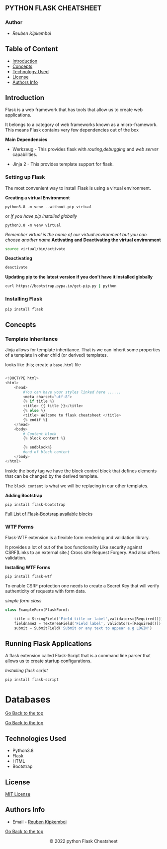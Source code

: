## PYTHON FLASK CHEATSHEET

### Author

- *Reuben Kipkemboi*

## Table of Content

+ [Introduction](#introduction)
+ [Concepts](#concepts)
+ [Technology Used](#technologies-used)
+ [License](#license)
+ [Authors Info](#authors-info)

## Introduction

Flask is a web framework that has tools that allow us to create web applications.

It belongs to a category of web frameworks known as a micro-framework. This means Flask contains very few dependencies out of the box

**Main Dependencies**

- Werkzeug - This provides flask with _routing_,_debugging_ and _web server_ capabilities.

- Jinja 2 - This provides template support for flask.

### Setting up Flask

The most convenient way to install Flask is using a virtual environment.

**Creating a virtual Environment**

```
python3.8 -m venv --without-pip virtual
```
or *If you have pip installed globally*

```
python3.8 -m venv virtual 

```
*Remember virtual is the name of our virtual environment but you can choose another name*
**Activating and Deactivating the virtual environment**

```sh
source virtual/bin/activate
```

**Deactivating**
```sh
deactivate
```

**Updating pip to the latest version if you don't have it installed globally**

```sh
curl https://bootstrap.pypa.io/get-pip.py | python

```

### Installing Flask
```sh
pip install flask
```

## Concepts

### Template Inheritance
Jinja allows for template inheritance. That is we can inherit some properties of a template in other child (or derived) templates.

looks like this;
create a `base.html` file

```py

<!DOCTYPE html>
<html>
    <head>
        #You can have your styles linked here ......
        <meta charset="utf-8">
        {% if title %}
        <title> {{ title }}</title>
        {% else %}
        <title> Welcome to flask cheatsheet </title>
        {% endif %}
    </head>
    <body>
        # Content block
        {% block content %}

        {% endblock%}
        #end of block content
    </body>
</html>
```
Inside the body tag we have the block control block that defines elements that can be changed by the derived template.

The `block content` is what we will be replacing in our other templates.

**Adding Bootstrap**

```
pip install flask-bootstrap
```
[ Full List of Flask-Bootsrap available blocks](https://pythonhosted.org/Flask-Bootstrap/basic-usage.html#available-blocks)

### WTF Forms

Flask-WTF extension is a flexible form rendering and validation library.

It provides a lot of out of the box functionality Like security against
CSRF(Links to an external site.) Cross site Request Forgery. And also offers validation.

**Installing WTF Forms**

```
pip install flask-wtf 
```

To enable CSRF protection one needs to create a Secret Key that will verify authenticity of requests with form data.

*simple form class*

```py
class ExampleForm(FlaskForm):

    title = StringField('Field title or label',validators=[Required()])
    fieldname2 = TextAreaField('Field label', validators=[Required()])
    submit = SubmitField('Submit or any text to appear e.g LOGIN')
```

## Running Flask Applications

A flask extension called Flask-Script that is a command line parser that allows us to create startup configurations.

*Installing flask script*
```
pip install flask-script
```


# Databases


[Go Back to the top](#python-flask-cheatsheet)




[Go Back to the top](#python-flask-cheatsheet)


## Technologies Used

- Python3.8
- Flask
- HTML
- Bootstrap

## License
[MIT License](LICENSE)


## Authors Info
* Email - [Reuben Kipkemboi](https://gmail.com)

[Go Back to the top](#python-flask-cheatsheet)


<p align = "center">
    &copy; 2022 python Flask Cheatsheet
</p>


